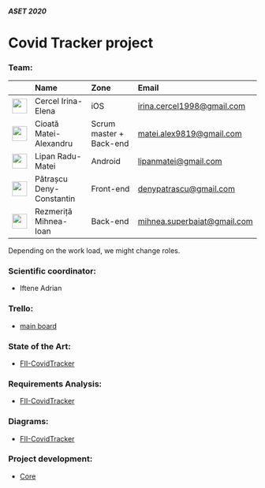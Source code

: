 #### *ASET 2020*

# Covid Tracker project

### Team:

| | Name | Zone | Email |
|:-:|:--|:--|:--|
| <a href="https://github.com/Irina-Elena"><img src="https://avatars3.githubusercontent.com/u/48416541" height="30" /></a> | Cercel Irina-Elena | iOS | irina.cercel1998@gmail.com |
| <a href="https://github.com/Flendor"><img src="https://avatars1.githubusercontent.com/u/39808032" height="30" /></a> | Cioată Matei-Alexandru | Scrum master + Back-end | matei.alex9819@gmail.com |
| <a href="https://github.com/Matei-L"><img src="https://avatars2.githubusercontent.com/u/44035465" height="30" /></a> | Lipan Radu-Matei | Android | lipanmatei@gmail.com |
| <a href="https://github.com/denypatrascu"><img src="https://avatars1.githubusercontent.com/u/18448426" height="30" /></a> | Pătrașcu Deny-Constantin | Front-end | denypatrascu@gmail.com |
| <a href="https://github.com/Kropius"><img src="https://avatars2.githubusercontent.com/u/47635229" height="30" /></a> | Rezmeriță Mihnea-Ioan | Back-end | mihnea.superbaiat@gmail.com |

Depending on the work load, we might change roles.

### Scientific coordinator:
- Iftene Adrian

### Trello: 
- [main board](https://trello.com/b/0fDoLlS1/covidtracker)

### State of the Art:
- [FII-CovidTracker](https://docs.google.com/document/d/1yv8h1RN9h3U2z2uCkVJgzz1rFwZ7hyYrq6BbJijFO34/edit?usp=sharing)

### Requirements Analysis:
- [FII-CovidTracker](https://docs.google.com/document/d/14a_6SEpYPUca4KbOAivDZRBCx4NTWKuDQEm-pasu41Y/edit?usp=sharing)

### Diagrams:
- [FII-CovidTracker](https://drive.google.com/drive/folders/1fLNpK4BkJXpCI0l1Fbhqt0Pg0DdSodTm?usp=sharing)

### Project development: 
- [Core](https://github.com/FII-CovidTracker/core)

